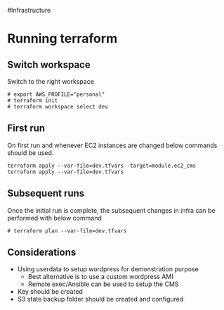 #Infrastructure


# Running terraform

## Switch workspace

Switch to the right workspace
```
# export AWS_PROFILE="personal"
# terraform init
# terraform workspace select dev
```

## First run

On first run and whenever EC2 instances are changed below commands should be used. 
```
terraform apply --var-file=dev.tfvars -target=module.ec2_cms 
terraform apply --var-file=dev.tfvars 
```

## Subsequent runs

Once the initial run is complete, the subsequent changes in infra can be performed with below command
```
# terraform plan --var-file=dev.tfvars
```

## Considerations

* Using userdata to setup wordpress for demonstration purpose
	* Best alternative is to use a custom wordpress AMI
	* Remote exec/Ansible can be used to setup the CMS
* Key should be created
* S3 state backup folder should be created and configured  
